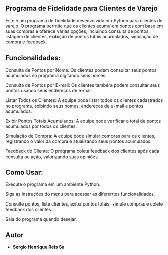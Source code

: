 ## Programa de Fidelidade para Clientes de Varejo


Este é um programa de fidelidade desenvolvido em Python para clientes de varejo. O programa permite que os clientes acumulem pontos com base em suas compras e oferece várias opções, incluindo consulta de pontos, listagem de clientes, exibição de pontos totais acumulados, simulação de compra e feedback.

## Funcionalidades:

Consulta de Pontos por Nome: Os clientes podem consultar seus pontos acumulados no programa digitando seus nomes.

Consulta de Pontos por E-mail: Os clientes também podem consultar seus pontos usando seus endereços de e-mail.

Listar Todos os Clientes: A equipe pode listar todos os clientes cadastrados no programa, exibindo seus nomes, endereços de e-mail e pontos acumulados.

Exibir Pontos Totais Acumulados: A equipe pode verificar o total de pontos acumulados por todos os clientes.

Simulação de Compra: A equipe pode simular compras para os clientes, registrando o valor da compra e atualizando seus pontos acumulados.

Feedback do Cliente: O programa coleta feedback dos clientes após cada consulta ou ação, valorizando suas opiniões.

## Como Usar:

Execute o programa em um ambiente Python.

Siga as instruções do menu para acessar as diferentes funcionalidades.

Consulte pontos, liste clientes, exiba pontos totais, simule compras e colete feedback dos clientes.

Saia do programa quando desejar.

## Autor

- **Sergio Henrique Reis Sa**


